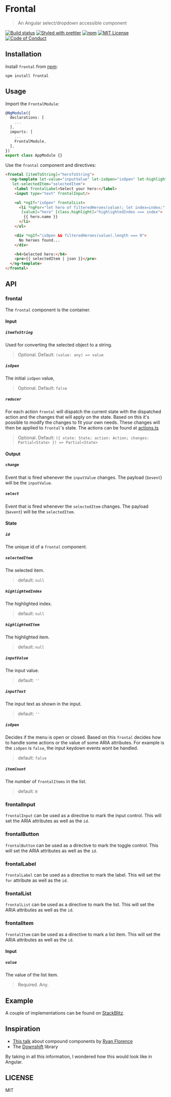 # Frontal

> An Angular select/dropdown accessible component

[![Build status][build-badge]][build]
[![Styled with prettier][prettier-badge]][prettier]
[![npm][npm-badge]][npm]
[![MIT License][license-badge]][license]
[![Code of Conduct][coc-badge]][coc]

## Installation

Install `frontal` from [npm]:

`npm install frontal`

## Usage

Import the `FrontalModule`:

```ts
@NgModule({
  declarations: [
    ...
  ],
  imports: [
    ...
    FrontalModule,
  ],
})
export class AppModule {}
```

Use the `frontal` component and directives:

```html
<frontal [itemToString]="heroToString">
  <ng-template let-value="inputValue" let-isOpen="isOpen" let-highlightedIndex="highlightedIndex"
   let-selectedItem="selectedItem">
    <label frontalLabel>Select your hero:</label>
    <input type="text" frontalInput/>

    <ul *ngIf="isOpen" frontalList>
      <li *ngFor="let hero of filteredHeroes(value); let index=index;" frontalItem
       [value]="hero" [class.highlight]="highlightedIndex === index">
        {{ hero.name }}
      </li>
    </ul>

    <div *ngIf="isOpen && filteredHeroes(value).length === 0">
      No heroes found...
    </div>

    <h4>Selected hero:</h4>
    <pre>{{ selectedItem | json }}</pre>
  </ng-template>
</frontal>
```

## API

### frontal

The `frontal` component is the container.

#### Input

##### `itemToString`

Used for converting the selected object to a string.

> Optional. Default: `(value: any) => value`

##### `isOpen`

The initial `isOpen` value,

> Optional. Default: `false`

##### `reducer`

For each action `frontal` will dispatch the current state with the dispatched action and the changes that will apply on the state.
Based on this it's possible to modify the changes to fit your own needs. These changes will then be applied to `frontal`'s state.
The actions can be found at [actions.ts](src/actions.ts)

> Optional. Default: `({ state: State; action: Action; changes: Partial<State> }) => Partial<State>`

#### Output

##### `change`

Event that is fired whenever the `inputValue` changes. The payload (`$event`) will be the `inputValue`.

##### `select`

Event that is fired whenever the `selectedItem` changes. The payload (`$event`) will be the `selectedItem`.

#### State

##### `id`

The unique id of a `frontal` component.

##### `selectedItem`

The selected item.

> default: `null`

##### `highlightedIndex`

The highlighted index.

> default: `null`

##### `highlightedItem`

The highlighted item.

> default: `null`

##### `inputValue`

The input value.

> default: `''`

##### `inputText`

The input text as shown in the input.

> default: `''`

##### `isOpen`

Decides if the menu is open or closed. Based on this `frontal` decides how to handle some actions or the value of some ARIA attributes. For example is the `isOpen` is `false`, the input keydown events wont be handled.

> default: `false`

##### `itemCount`

The number of `frontalItems` in the list.

> default: `0`

### frontalInput

`frontalInput` can be used as a directive to mark the input control. This will set the ARIA attributes as well as the `id`.

### frontalButton

`frontalButton` can be used as a directive to mark the toggle control. This will set the ARIA attributes as well as the `id`.

### frontalLabel

`frontalLabel` can be used as a directive to mark the label. This will set the `for` attribute as well as the `id`.

### frontalList

`frontalList` can be used as a directive to mark the list. This will set the ARIA attributes as well as the `id`.

### frontalItem

`frontalItem` can be used as a directive to mark a list item. This will set the ARIA attributes as well as the `id`.

#### Input

##### `value`

The value of the list item.

> Required. Any.

## Example

A couple of implementations can be found on [StackBlitz][stackblitz-example].

## Inspiration

- [This talk][compound-components] about compound components by [Ryan Florence][ryan-florence]
- The [Downshift][downshift] library

By taking in all this information, I wondered how this would look like in Angular.

## LICENSE

MIT

[build-badge]: https://circleci.com/gh/timdeschryver/frontal/tree/master.svg?style=shield
[build]: https://circleci.com/gh/timdeschryver/frontal/tree/master
[prettier-badge]: https://img.shields.io/badge/styled_with-prettier-ff69b4.svg
[prettier]: https://github.com/prettier/prettier
[npm-badge]: https://img.shields.io/npm/v/frontal.svg
[npm]: https://www.npmjs.com/package/frontal
[license-badge]: https://img.shields.io/npm/l/frontal.svg?style=flat-square
[license]: https://github.com/timdeschryver/frontal/blob/master/LICENSE
[coc-badge]: https://img.shields.io/badge/code%20of-conduct-ff69b4.svg?style=flat-square
[coc]: https://github.com/timdeschryver/frontal/blob/master/CODE_OF_CONDUCT.md
[stackblitz-example]: https://stackblitz.com/github/timdeschryver/frontal
[ryan-florence]: https://github.com/ryanflorence
[downshift]: https://github.com/paypal/downshift
[compound-components]: https://www.youtube.com/watch?v=hEGg-3pIHlE
